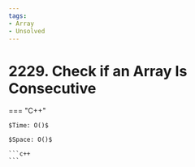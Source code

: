 ```yaml
---
tags:
- Array
- Unsolved
---
```



# 2229. Check if an Array Is Consecutive

=== "C++"

    $Time: O()$

    $Space: O()$

    ```c++
    ```
